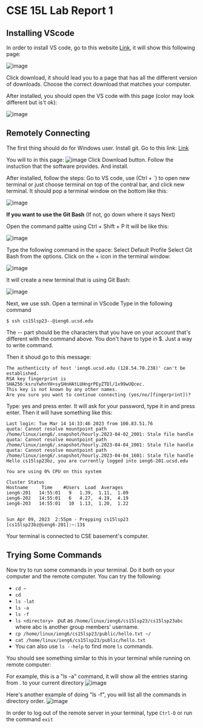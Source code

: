 # CSE 15L Lab Report 1

## Installing VScode

In order to install VS code, go to this website [Link](https://code.visualstudio.com/), it will show this following page:

![image](https://user-images.githubusercontent.com/98847913/230797124-d390eab2-7fea-4460-b5f8-32685dcc8d63.png)

Click download, it should lead you to a page that has all the different version of downloads. Choose the correct download that matches your computer. 

After installed, you should open the VS code with this page (color may look different but is't ok):

![image](https://user-images.githubusercontent.com/98847913/230797345-b9cecb37-8265-4cd8-9913-9d5e46429e60.png)

## Remotely Connecting

The first thing should do for Windows user. 
Install git. Go to this link: [Link](https://gitforwindows.org/)

You will to in this page:
![image](https://user-images.githubusercontent.com/98847913/230797506-894ceda6-75ee-4bbf-bb16-e83b2f96b2d9.png)
Click Download button. Follow the instuction that the software provides. And install. 

After installed, follow the steps:
Go to VS code, use (Ctrl + `) to open new terminal or just choose terminal  on top of the contral bar, and click new terminal.
It should pop a terminal window on the bottom like this:

![image](https://user-images.githubusercontent.com/98847913/230797727-b1fa5486-3cc5-46b8-8be2-5ce501137eaa.png)

**If you want to use the Git Bash** (If not, go down where it says Next)

Open the command paltte using Ctrl + Shift + P
It will be like this:

![image](https://user-images.githubusercontent.com/98847913/230797778-828e0734-bf2e-47f9-86f6-e7d4bce14e4a.png)

Type the following command in the space: Select Default Profile
Select Git Bash from the options.
Click on the + icon in the terminal window:

![image](https://user-images.githubusercontent.com/98847913/230797935-d2cf6312-ee99-47a2-b00a-f77d55c638a9.png)

It will create a new terminal that is using Git Bash:

![image](https://user-images.githubusercontent.com/98847913/230797997-7eef37bf-b201-4a4e-bdc7-dfb4a9c2d48e.png)

Next, we use ssh. Open a terminal in VScode
Type in the following command

```
$ ssh cs15lsp23--@ieng6.ucsd.edu
```

The -- part should be the characters that you have on your account that's different with the command above. 
You don't have to type in $. Just a way to write command. 

Then it shoud go to this message:
```
The authenticity of host 'ieng6.ucsd.edu (128.54.70.238)' can't be established.
RSA key fingerprint is SHA256:ksruYwhnYH+sySHnHAtLUHngrPEyZTDl/1x99wUQcec.     
This key is not known by any other names.
Are you sure you want to continue connecting (yes/no/[fingerprint])? 
```

Type: yes and press enter. 
It will ask for your password, type it in and press enter.
Then it will have something like this:

```
Last login: Tue Mar 14 14:33:46 2023 from 100.83.51.76
quota: Cannot resolve mountpoint path /home/linux/ieng6/.snapshot/hourly.2023-04-02_2001: Stale file handle
quota: Cannot resolve mountpoint path /home/linux/ieng6/.snapshot/hourly.2023-04-04_2001: Stale file handle
quota: Cannot resolve mountpoint path /home/linux/ieng6/.snapshot/hourly.2023-04-04_1601: Stale file handle
Hello cs15lsp23bz, you are currently logged into ieng6-201.ucsd.edu

You are using 0% CPU on this system

Cluster Status 
Hostname     Time    #Users  Load  Averages  
ieng6-201   14:55:01   9   1.39,  1.11,  1.09
ieng6-202   14:55:01   6   4.27,  4.19,  4.19
ieng6-203   14:55:01   10  1.13,  1.20,  1.22

 
Sun Apr 09, 2023  2:55pm - Prepping cs15lsp23
[cs15lsp23bz@ieng6-201]:~:13$ 
```

Your terminal is connected to CSE basement's computer. 

## Trying Some Commands

Now try to run some commands in your terminal. Do it both on your computer and the remote computer. 
You can try the following:
* ```cd ~```
* ```cd```
* ```ls -lat```
* ```ls -a```
* ```ls -f```
* ```ls <directory> ```
 put <directory> as ```/home/linux/ieng6/cs15lsp23/cs15lsp23abc``` where abc is another group members' username. 
* ```cp /home/linux/ieng6/cs15lsp23/public/hello.txt ~/```
* ```cat /home/linux/ieng6/cs15lsp23/public/hello.txt```
* You can also use ```ls --help``` to find more ```ls``` commands.

You should see something similar to this in your terminal while running on remote computer:
 
For example, this is a "ls -a" command, it will show all the entries staring from . to your current directory 
 ![image](https://user-images.githubusercontent.com/98847913/230798791-2d7cc5c8-029b-4a14-ad1a-db7ffce5ac3b.png)

Here's another example of doing "ls -f", you will list all the commands in directory order. 
 ![image](https://user-images.githubusercontent.com/98847913/233855966-7a95f0fb-fadb-410e-93df-0cb3d7808af8.png)

In order to log out of the remote server in your terminal, type ```Ctrl-D``` or run the command ```exit```

